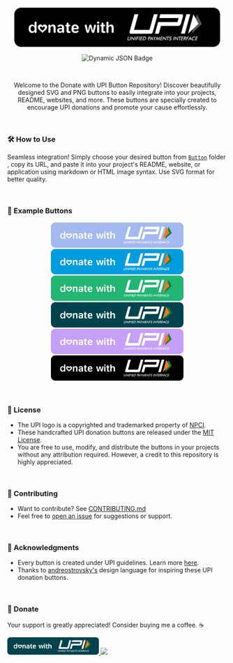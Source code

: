 <p align="center">
  <img src="https://github.com/TakiShiwa/donate-with-upi/blob/main/Button/SVG/UPI-black-02.svg" height="90" alt="Donate with UPI" />
</p>

<p align="center">
<img alt="Dynamic JSON Badge" src="https://img.shields.io/badge/dynamic/json?url=https%3A%2F%2Fraw.githubusercontent.com%2FTakiShiwa%2Fdonate-with-upi%2Fmain%2Ffile_count.json&query=%24.file_count&style=for-the-badge&label=No.%20of%20Buttons&labelColor=24273a&color=c6a0f6">
</p>
  
&nbsp;

<p align="center">
Welcome to the Donate with UPI Button Repository! Discover beautifully designed SVG and PNG buttons to easily integrate into your projects, README, websites, and more. These buttons are specially created to encourage UPI donations and promote your cause effortlessly.
</p>

&nbsp;


### 🛠️ How to Use 

Seamless integration! Simply choose your desired button from [`Button`](https://github.com/TakiShiwa/donate-with-upi/edit/main/Button) folder , copy its URL, and paste it into your project's README, website, or application using markdown or HTML image syntax. Use SVG format for better quality.

&nbsp;


### 🔘 Example Buttons

<p align="center">
 <img src="https://github.com/TakiShiwa/donate-with-upi/blob/main/Button/SVG/UPI-light-blue-01.svg" height="58" alt="Button Preview" />
 <img src="https://github.com/TakiShiwa/donate-with-upi/blob/main/Button/SVG/UPI-blue-01.svg" height="58" alt="Button Preview" />
 <img src="https://github.com/TakiShiwa/donate-with-upi/blob/main/Button/SVG/UPI-green-01.svg" height="58" alt="Button Preview" />
 <img src="https://github.com/TakiShiwa/donate-with-upi/blob/main/Button/SVG/UPI-teal-01.svg" height="58" alt="Button Preview" />
 <img src="https://github.com/TakiShiwa/donate-with-upi/blob/main/Button/SVG/UPI-Purple-01.svg" height="58" alt="Button Preview" />
 <img src="https://github.com/TakiShiwa/donate-with-upi/blob/main/Button/SVG/UPI-black-01.svg" height="58" alt="Button Preview" />
</p>

&nbsp;


### 📝 License 

- The UPI logo is a copyrighted and trademarked property of [NPCI](https://www.npci.org.in/). 
- These handcrafted UPI donation buttons are released under the [MIT License](LICENSE).
- You are free to use, modify, and distribute the buttons in your projects without any attribution required. However, a credit to this repository is highly appreciated.

&nbsp;


### 🤝 Contributing 

- Want to contribute? See [CONTRIBUTING.md](CONTRIBUTING.md) 
- Feel free to [open an issue](https://github.com/TakiShiwa/donate-with-upi/issues) for suggestions or support. 

&nbsp;


### 🙏 Acknowledgments 

- Every button is created under UPI guidelines. Learn more [here](https://www.bhimupi.org.in/sites/default/files/BHIM%20UPI%20Guidelines.pdf).
- Thanks to [andreostrovsky's](https://github.com/andreostrovsky/donate-with-paypal/tree/master) design language for inspiring these UPI donation buttons.

&nbsp;


### 💖 Donate 

Your support is greatly appreciated! Consider buying me a coffee. ☕

<a href="https://github.com/TakiShiwa/Themes/assets/137756384/02a87419-84ec-4ea8-a910-20f92e19259a">
  <img src="https://github.com/TakiShiwa/donate-with-upi/blob/main/Button/SVG/UPI-teal-01.svg" height="40">
</a>
<a href="https://paypal.me/TakiShiwa/"><img src="https://github.com/andreostrovsky/donate-with-paypal/blob/master/blue.svg" height="40"></a> 
